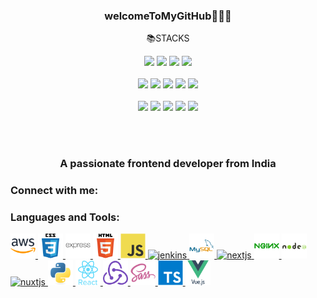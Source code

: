 
<div align="center">
  
### welcomeToMyGitHub👩🏻‍💻



📚STACKS

<img src="https://img.shields.io/badge/HTML5-E34F26?style=plastic&logo=HTML5&logoColor=white" /> 
<img src="https://img.shields.io/badge/CSS-1F8ACB?style=plastic&logo=css3&logoColor=white" />
<img src="https://img.shields.io/badge/JavaScript-F7DF1E?style=plastic&logo=JavaScript&logoColor=fff" />
<img src="https://img.shields.io/badge/TypeScript-3178C6?style=plastic&logo=TypeScript&logoColor=white" />
<br></br>

<img src="https://img.shields.io/badge/React-61DAFB?style=plastic&logo=React&logoColor=white" />
<img src="https://img.shields.io/badge/Vue.js-4FC08D?style=plastic&logo=Vue.js&logoColor=white" />
<img src="https://img.shields.io/badge/Next.js-000?style=plastic&logo=Next.js&logoColor=white" />
<img src="https://img.shields.io/badge/Redux-764ABC?style=plastic&logo=Redux&logoColor=white" />
<img src="https://img.shields.io/badge/Nuxt.js-00DC82?style=plastic&logo=Nuxt.js&logoColor=white" />
<br></br>
 
<img src="https://img.shields.io/badge/Node.js-339933?style=plastic&logo=Node.js&logoColor=white" />
<img src="https://img.shields.io/badge/Express-000?style=plastic&logo=Express&logoColor=white" />
<img src="https://img.shields.io/badge/NGINX-009639?style=plastic&logo=NGINX&logoColor=white" />
<img src="https://img.shields.io/badge/MySQL-4479A1?style=plastic&logo=MySQL&logoColor=white" />

<img src="https://img.shields.io/badge/Sass-CC6699?style=plastic&logo=Sass&logoColor=white" /> 

</div>

<br></br>
<h3 align="center">A passionate frontend developer from India</h3>

<h3 align="left">Connect with me:</h3>
<p align="left">
</p>

<h3 align="left">Languages and Tools:</h3>
<p align="left"> <a href="https://aws.amazon.com" target="_blank" rel="noreferrer"> <img src="https://raw.githubusercontent.com/devicons/devicon/master/icons/amazonwebservices/amazonwebservices-original-wordmark.svg" alt="aws" width="40" height="40"/> </a> <a href="https://www.w3schools.com/css/" target="_blank" rel="noreferrer"> <img src="https://raw.githubusercontent.com/devicons/devicon/master/icons/css3/css3-original-wordmark.svg" alt="css3" width="40" height="40"/> </a> <a href="https://expressjs.com" target="_blank" rel="noreferrer"> <img src="https://raw.githubusercontent.com/devicons/devicon/master/icons/express/express-original-wordmark.svg" alt="express" width="40" height="40"/> </a> <a href="https://www.w3.org/html/" target="_blank" rel="noreferrer"> <img src="https://raw.githubusercontent.com/devicons/devicon/master/icons/html5/html5-original-wordmark.svg" alt="html5" width="40" height="40"/> </a> <a href="https://developer.mozilla.org/en-US/docs/Web/JavaScript" target="_blank" rel="noreferrer"> <img src="https://raw.githubusercontent.com/devicons/devicon/master/icons/javascript/javascript-original.svg" alt="javascript" width="40" height="40"/> </a> <a href="https://www.jenkins.io" target="_blank" rel="noreferrer"> <img src="https://www.vectorlogo.zone/logos/jenkins/jenkins-icon.svg" alt="jenkins" width="40" height="40"/> </a> <a href="https://www.mysql.com/" target="_blank" rel="noreferrer"> <img src="https://raw.githubusercontent.com/devicons/devicon/master/icons/mysql/mysql-original-wordmark.svg" alt="mysql" width="40" height="40"/> </a> <a href="https://nextjs.org/" target="_blank" rel="noreferrer"> <img src="https://cdn.worldvectorlogo.com/logos/nextjs-2.svg" alt="nextjs" width="40" height="40"/> </a> <a href="https://www.nginx.com" target="_blank" rel="noreferrer"> <img src="https://raw.githubusercontent.com/devicons/devicon/master/icons/nginx/nginx-original.svg" alt="nginx" width="40" height="40"/> </a> <a href="https://nodejs.org" target="_blank" rel="noreferrer"> <img src="https://raw.githubusercontent.com/devicons/devicon/master/icons/nodejs/nodejs-original-wordmark.svg" alt="nodejs" width="40" height="40"/> </a> <a href="https://nuxtjs.org/" target="_blank" rel="noreferrer"> <img src="https://www.vectorlogo.zone/logos/nuxtjs/nuxtjs-icon.svg" alt="nuxtjs" width="40" height="40"/> </a> <a href="https://www.python.org" target="_blank" rel="noreferrer"> <img src="https://raw.githubusercontent.com/devicons/devicon/master/icons/python/python-original.svg" alt="python" width="40" height="40"/> </a> <a href="https://reactjs.org/" target="_blank" rel="noreferrer"> <img src="https://raw.githubusercontent.com/devicons/devicon/master/icons/react/react-original-wordmark.svg" alt="react" width="40" height="40"/> </a> <a href="https://redux.js.org" target="_blank" rel="noreferrer"> <img src="https://raw.githubusercontent.com/devicons/devicon/master/icons/redux/redux-original.svg" alt="redux" width="40" height="40"/> </a> <a href="https://sass-lang.com" target="_blank" rel="noreferrer"> <img src="https://raw.githubusercontent.com/devicons/devicon/master/icons/sass/sass-original.svg" alt="sass" width="40" height="40"/> </a> <a href="https://www.typescriptlang.org/" target="_blank" rel="noreferrer"> <img src="https://raw.githubusercontent.com/devicons/devicon/master/icons/typescript/typescript-original.svg" alt="typescript" width="40" height="40"/> </a> <a href="https://vuejs.org/" target="_blank" rel="noreferrer"> <img src="https://raw.githubusercontent.com/devicons/devicon/master/icons/vuejs/vuejs-original-wordmark.svg" alt="vuejs" width="40" height="40"/> </a> </p>

